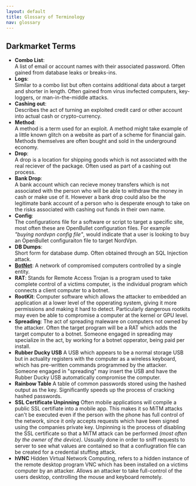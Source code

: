 ```yaml
---
layout: default
title: Glossary of Terminology
nav: glossary
---
```


## Darkmarket Terms

- **Combo List**:  
A list of email or account names with their associated password. Often gained from database leaks or breaks-ins.
- **Logs**:  
Similar to a combo list but often contains additional data about a target and shorter in length. Often gained from virus invfected computers, key-loggers, or man-in-the-middle attacks.
- **Cashing out**:  
Describes the act of turning an exploited credit card or other account into actual cash or crypto-currency.
- **Method**:  
A method is a term used for an exploit. A method might take example of a little known glitch on a website as part of a scheme for financial gain. Methods themselves are often bought and sold in the underground economy.
- **Drop**:  
A drop is a location for shipping goods which is not associated with the real reciever of the package. Often used as part of a cashing out process.
- **Bank Drop**:  
A bank account which can recieve money transfers which is not associated with the person who will be able to withdraw the money in cash or make use of it. However a bank drop could also be the legitimate bank account of a person who is desperate enough to take on the risks associated with cashing out funds in their own name.
- **Config**:  
The configurations file for a software or script to target a specific site, most often these are OpenBullet configuration files. For example *"buying nordvpn config file"*, would indicate that a user is looking to buy an OpenBullet configuraiton file to target NordVpn.
- **DB Dumps**:  
Short form for database dump. Often obtained through an SQL Injection attack.
- [**BotNet**](./hardware.md):
A network of compromised computers controlled by a single entity.
- **RAT**:
Stands for Remote Access Trojan is a program used to take complete control of a victims computer, is the individual program which connects a client computer to a botnet.
- **RootKit**:
Computer software which allows the attacker to embedded an application at a lower level of the opperating system, giving it more permissions and making it hard to detect. Particularly dangerous rootkits may even be able to compromise a computer at the kernel or GPU level.
- **Spreading**:
The act of spreading maleware on computers not owned by the attacker. Often the target program will be a RAT which adds the target computer to a botnet. Someone engaged in spreading may specialize in the act, by working for a botnet opperator, being paid per install.
- **Rubber Ducky USB**
A USB which appears to be a normal storage USB but in actuality registers with the computer as a wireless keyboard, which has pre-written commands programmed by the attacker. Someone engaged in "spreading" may insert the USB and have the Rubber Ducky USB automatically compromise the computer.
- **Rainbow Table**
A table of common passwords stored using the hashed output as the key. Significantly speeds up the process of cracking hashed passwords.
- **SSL Certificate Unpinning**
Often mobile applications will compile a public SSL certifiate into a mobile app. This makes it so MiTM attacks can't be executed even if the person with the phone has full control of the network, since it only accepts requests which have been signed using the companies private key. Unpinning is the process of disabling the SSL certificate so that a MiTM attack can be performed *(most often by the owner of the device)*. Ussually done in order to sniff requests to server to see what values are contained so that a confiugration file can be created for a credential stuffing attack.
- **hVNC**
Hidden Virtual Network Computing, refers to a hidden instance of the remote desktop program VNC which has been installed on a victims computer by an attacker. Allows an attacker to take full-control of the users desktop, controlling the mouse and keyboard remotely.

